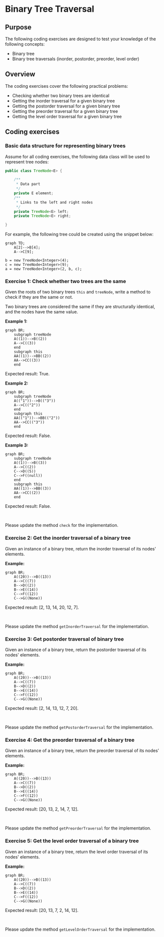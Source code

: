 # Binary Tree Traversal

## Purpose

The following coding exercises are designed to test your knowledge of the following concepts:
* Binary tree
* Binary tree traversals (inorder, postorder, preorder, level order)

## Overview

The coding exercises cover the following practical problems:
* Checking whether two binary trees are identical
* Getting the inorder traversal for a given binary tree
* Getting the postorder traversal for a given binary tree
* Getting the preorder traversal for a given binary tree
* Getting the level order traversal for a given binary tree

## Coding exercises

### Basic data structure for representing binary trees

Assume for all coding exercises, the following data class will be used to represent tree nodes:

```java
public class TreeNode<E> {

    /**
     * Data part
     */
    private E element;
    /**
     * Links to the left and right nodes
     */
    private TreeNode<E> left;
    private TreeNode<E> right;

}
```

For example, the following tree could be created using the snippet below:

```mermaid
graph TD;
    A[2]-->B[4];
    A-->C[9];
```

```
b = new TreeNode<Integer>(4);
c = new TreeNode<Integer>(9);
a = new TreeNode<Integer>(2, b, c);
```

### Exercise 1: Check whether two trees are the same

Given the roots of two binary trees `this` and `treeNode`, write a method 
to check if they are the same or not.

Two binary trees are considered the same 
if they are structurally identical, and the nodes have the same value.

**Example 1:**
```mermaid
graph BR;
    subgraph treeNode
    A((1))-->B((2))
    A-->C((3))
    end
    subgraph this
    AA((1))-->BB((2))
    AA-->CC((3))
    end  
```

Expected result: True.

**Example 2:**
```mermaid
graph BR;
    subgraph treeNode
    A(("1"))-->B(("3"))
    A-->C(("2"))
    end
    subgraph this
    AA(("1"))-->BB(("2"))
    AA-->CC(("3"))
    end  
```

Expected result: False.

**Example 3:**
```mermaid
graph BR;
    subgraph treeNode
    A((1))-->B((3))
    A-->C((2))
    C-->D((5))
    C-->F((null))
    end
    subgraph this
    AA((1))-->BB((3))
    AA-->CC((2))
    end
```

Expected result: False.

<br>

Please update the method `check` for the implementation.

### Exercise 2: Get the inorder traversal of a binary tree

Given an instance of a binary tree, 
return the inorder traversal of its nodes' elements.

**Example:**
```mermaid
graph BR;
    A((20))-->B((13))
    A-->C((7))
    B-->D((2))
    B-->E((14))
    C-->F((12))
    C-->G((None))
```

Expected result: [2, 13, 14, 20, 12, 7].

<br>

Please update the method `getInorderTraversal` for the implementation.

### Exercise 3: Get postorder traversal of binary tree

Given an instance of a binary tree,
return the postorder traversal of its nodes' elements.

**Example:**
```mermaid
graph BR;
    A((20))-->B((13))
    A-->C((7))
    B-->D((2))
    B-->E((14))
    C-->F((12))
    C-->G((None))
```

Expected result: [2, 14, 13, 12, 7, 20].

<br>

Please update the method `getPostorderTraversal` for the implementation.

### Exercise 4: Get the preorder traversal of a binary tree

Given an instance of a binary tree,
return the preorder traversal of its nodes' elements.

**Example:**
```mermaid
graph BR;
    A((20))-->B((13))
    A-->C((7))
    B-->D((2))
    B-->E((14))
    C-->F((12))
    C-->G((None))
```

Expected result: [20, 13, 2, 14, 7, 12].

<br>

Please update the method `getPreorderTraversal` for the implementation.

### Exercise 5: Get the level order traversal of a binary tree

Given an instance of a binary tree,
return the level order traversal of its nodes' elements.

**Example:**
```mermaid
graph BR;
    A((20))-->B((13))
    A-->C((7))
    B-->D((2))
    B-->E((14))
    C-->F((12))
    C-->G((None))
```

Expected result: [20, 13, 7, 2, 14, 12].

<br>

Please update the method `getLevelOrderTraversal` for the implementation.
